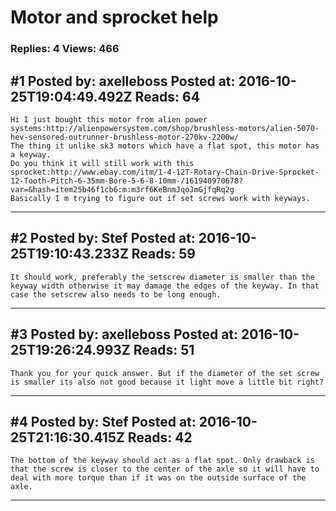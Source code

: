 # Motor and sprocket help

### Replies: 4 Views: 466

## \#1 Posted by: axelleboss Posted at: 2016-10-25T19:04:49.492Z Reads: 64

```
Hi I just bought this motor from alien power systems:http://alienpowersystem.com/shop/brushless-motors/alien-5070-hev-sensored-outrunner-brushless-motor-270kv-2200w/
The thing it unlike sk3 motors which have a flat spot, this motor has a keyway.
Do you think it will still work with this sprocket:http://www.ebay.com/itm/1-4-12T-Rotary-Chain-Drive-Sprocket-12-Tooth-Pitch-6-35mm-Bore-5-6-8-10mm-/161940970678?var=&hash=item25b46f1cb6:m:m3rf6KeBnmJqoJmGjfqRq2g
Basically I m trying to figure out if set screws work with keyways.
```

---
## \#2 Posted by: Stef Posted at: 2016-10-25T19:10:43.233Z Reads: 59

```
It should work, preferably the setscrew diameter is smaller than the keyway width otherwise it may damage the edges of the keyway. In that case the setscrew also needs to be long enough.
```

---
## \#3 Posted by: axelleboss Posted at: 2016-10-25T19:26:24.993Z Reads: 51

```
Thank you for your quick answer. But if the diameter of the set screw is smaller its also not good because it light move a little bit right?
```

---
## \#4 Posted by: Stef Posted at: 2016-10-25T21:16:30.415Z Reads: 42

```
The bottom of the keyway should act as a flat spot. Only drawback is that the screw is closer to the center of the axle so it will have to deal with more torque than if it was on the outside surface of the axle.
```

---
